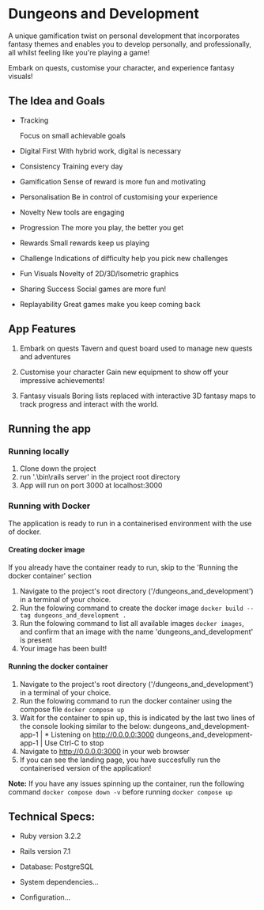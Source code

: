 # Dungeons and Development

A unique gamification twist on personal development that incorporates fantasy themes and enables you to develop personally, and professionally, all whilst feeling like you're playing a game!

Embark on quests, customise your character, and experience fantasy visuals!

## The Idea and Goals

- Tracking

  Focus on small achievable goals

- Digital First
  With hybrid work, digital is necessary

- Consistency
  Training every day

- Gamification
  Sense of reward is more fun and motivating

- Personalisation
  Be in control of customising your experience

- Novelty
  New tools are engaging

- Progression
  The more you play, the better you get

- Rewards
  Small rewards keep us playing

- Challenge
  Indications of difficulty help you pick new challenges

- Fun Visuals
  Novelty of 2D/3D/Isometric graphics

- Sharing Success
  Social games are more fun!
- Replayability
  Great games make you keep coming back

## App Features

1. Embark on quests
   Tavern and quest board used to manage new quests and adventures

2. Customise your character
   Gain new equipment to show off your impressive achievements!

3. Fantasy visuals
   Boring lists replaced with interactive 3D fantasy maps to track progress and interact with the world.

## Running the app

### Running locally

1. Clone down the project
2. run '.\bin\rails server' in the project root directory
3. App will run on port 3000 at localhost:3000

### Running with Docker

The application is ready to run in a containerised environment with the use of docker.

#### Creating docker image

If you already have the container ready to run, skip to the 'Running the docker container' section

1. Navigate to the project's root directory ('/dungeons_and_development') in a terminal of your choice.
2. Run the folowing command to create the docker image `docker build --tag dungeons_and_development .`
3. Run the folowing command to list all available images `docker images`, and confirm that an image with the name 'dungeons_and_development' is present
4. Your image has been built!

#### Running the docker container

1. Navigate to the project's root directory ('/dungeons_and_development') in a terminal of your choice.
2. Run the folowing command to run the docker container using the compose file `docker compose up`
3. Wait for the container to spin up, this is indicated by the last two lines of the console looking similar to the below:
   dungeons_and_development-app-1 | \* Listening on http://0.0.0.0:3000
   dungeons_and_development-app-1 | Use Ctrl-C to stop
4. Navigate to http://0.0.0.0:3000 in your web browser
5. If you can see the landing page, you have succesfully run the containerised version of the application!

**Note:** If you have any issues spinning up the container, run the following command `docker compose down -v` before running `docker compose up`

## Technical Specs:

- Ruby version 3.2.2

- Rails version 7.1
- Database: PostgreSQL

- System dependencies...

- Configuration...
